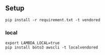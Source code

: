 ## Setup

```
pip install -r requirement.txt -t vendored
```

### local

```
export LAMBDA_LOCAL=true
pip install boto3 awscli -t localvendored
```
